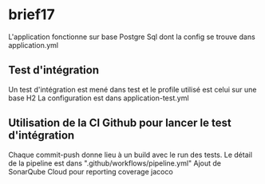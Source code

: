 # brief17

L'application fonctionne sur base Postgre Sql dont la config se trouve dans application.yml

## Test d'intégration

Un test d'intégration est mené dans test et le profile utilisé est celui sur une base H2
La configuration est dans application-test.yml

## Utilisation de la CI Github pour lancer le test d'intégration

Chaque commit-push donne lieu à un build avec le run des tests.
Le détail de la pipeline est dans ".github/workflows/pipeline.yml"
Ajout de SonarQube Cloud pour reporting coverage jacoco 